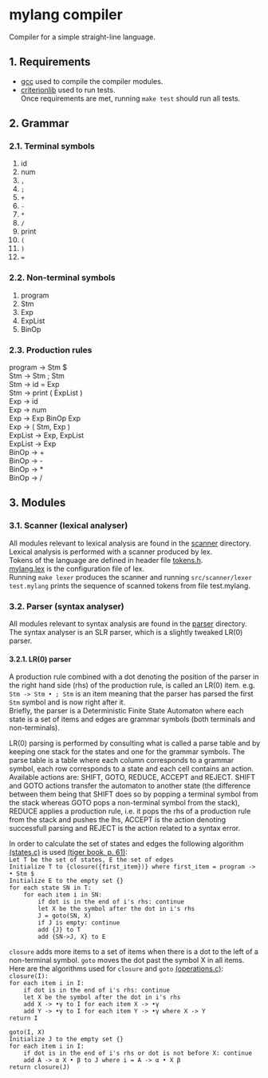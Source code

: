 # mylang compiler  
Compiler for a simple straight-line language.
## 1. Requirements
- [gcc](https://gcc.gnu.org/) used to compile the compiler modules.
- [criterionlib](https://github.com/Snaipe/Criterion) used to run tests.  
Once requirements are met, running `make test` should run all tests.

## 2. Grammar

### 2.1. Terminal symbols
1) id
2) num
3) `,`
4) `;`
5) `+`
6) `-`
7) `*`
8) `/`
9) print
10) `(`
11) `)`
12) `=`

### 2.2. Non-terminal symbols
1) program
2) Stm
3) Exp
4) ExpList
5) BinOp  

### 2.3. Production rules
program -> Stm $  
Stm -> Stm ; Stm  
Stm -> id = Exp  
Stm -> print ( ExpList )  
Exp -> id  
Exp -> num  
Exp -> Exp BinOp Exp  
Exp -> ( Stm, Exp )  
ExpList -> Exp, ExpList  
ExpList -> Exp  
BinOp -> +  
BinOp -> -  
BinOp -> *  
BinOp -> /  

## 3. Modules

### 3.1. Scanner (lexical analyser)
All modules relevant to lexical analysis are found in the [scanner](https://github.com/Maxcode123/mylang/tree/main/src/scanner) directory.  
Lexical analysis is performed with a scanner produced by lex.  
Tokens of the language are defined in header file [tokens.h](https://github.com/Maxcode123/mylang/blob/main/src/scanner/tokens.h).  
[mylang.lex](https://github.com/Maxcode123/mylang/blob/main/src/scanner/mylang.lex) is the configuration file of lex.  
Running `make lexer` produces the scanner and running `src/scanner/lexer test.mylang` prints the sequence of scanned tokens from file test.mylang.  

### 3.2. Parser (syntax analyser)
All modules relevant to syntax analysis are found in the [parser](https://github.com/Maxcode123/mylang/tree/main/src/parser) directory.  
The syntax analyser is an SLR parser, which is a slightly tweaked LR(0) parser.
#### 3.2.1. LR(0) parser
A production rule combined with a dot denoting the position of the parser in the right hand side (rhs) of the production rule, is called an LR(0) item. e.g. `Stm -> Stm • ; Stm` is an item meaning that the parser has parsed the first `Stm` symbol and is now right after it.  
Briefly, the parser is a Deterministic Finite State Automaton where each state is a set of items and edges are grammar symbols (both terminals and non-terminals).  

LR(0) parsing is performed by consulting what is called a parse table and by keeping one stack for the states and one for the grammar symbols. The parse table is a table where each column corresponds to a grammar symbol, each row corresponds to a state and each cell contains an action. Available actions are: SHIFT, GOTO, REDUCE, ACCEPT and REJECT. SHIFT and GOTO actions transfer the automaton to another state (the difference between them being that SHIFT does so by popping a terminal symbol from the stack whereas GOTO pops a non-terminal symbol from the stack), REDUCE applies a production rule, i.e. it pops the rhs of a production rule from the stack and pushes the lhs, ACCEPT is the action denoting successfull parsing and REJECT is the action related to a syntax error.  

In order to calculate the set of states and edges the following algorithm [(states.c)](https://github.com/Maxcode123/mylang/blob/main/src/parser/states.c) is used [(tiger book, p. 61)](https://www.goodreads.com/book/show/1190651.Modern_Compiler_Implementation_in_C?from_search=true&from_srp=true&qid=uuB0dsJUgw&rank=1):  
`Let T be the set of states, E the set of edges`  
`Initialize T to {closure({first_item})} where first_item = program -> • Stm $`  
`Initialize E to the empty set {}`  
`for each state SN in T:`  
`    for each item i in SN:`  
`        if dot is in the end of i's rhs: continue`  
`        let X be the symbol after the dot in i's rhs`  
`        J = goto(SN, X)`  
`        if J is empty: continue`  
`        add {J} to T`  
`        add {SN->J, X} to E`  

`closure` adds more items to a set of items when there is a dot to the left of a non-terminal symbol. `goto` moves the dot past the symbol X in all items.  
Here are the algorithms used for `closure` and `goto` [(operations.c)](https://github.com/Maxcode123/mylang/blob/main/src/parser/operations.c):  
`closure(I):`  
`for each item i in I:`  
`    if dot is in the end of i's rhs: continue`  
`    let X be the symbol after the dot in i's rhs`  
`    add X -> •γ to I for each item X -> •γ`  
`    add Y -> •γ to I for each item Y -> •γ where X -> Y`  
`return I`  

`goto(I, X)`  
`Initialize J to the empty set {}`  
`for each item i in I:`   
`    if dot is in the end of i's rhs or dot is not before X: continue`  
`    add A -> α X • β to J where i = A -> α • X β`  
`return closure(J)`  



